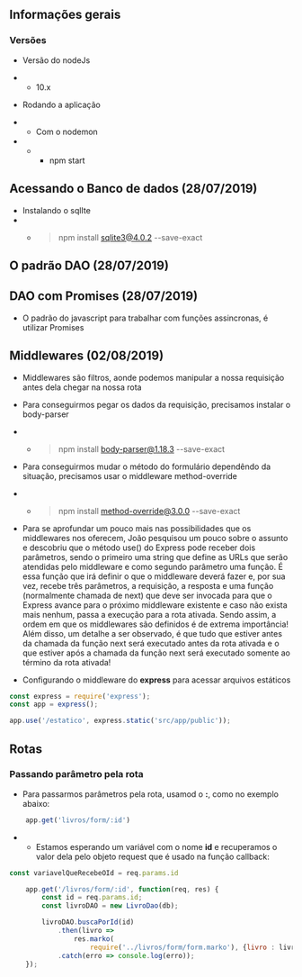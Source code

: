 ## Informações gerais

### Versões

- Versão do nodeJs
- - 10.x


- Rodando a aplicação
- - Com o nodemon
- - - npm start

## Acessando o Banco de dados (28/07/2019)

- Instalando o sqlIte
- - > npm install sqlite3@4.0.2 --save-exact

## O padrão DAO (28/07/2019)

## DAO com Promises (28/07/2019)

- O padrão do javascript para trabalhar com funções assincronas, é utilizar Promises

## Middlewares (02/08/2019)

- Middlewares são filtros, aonde podemos manipular a nossa requisição antes dela chegar na nossa rota
- Para conseguirmos pegar os dados da requisição, precisamos instalar o body-parser
- - > npm install body-parser@1.18.3 --save-exact

- Para conseguirmos mudar o método do formulário dependêndo da situação, precisamos usar o middleware method-override
- - > npm install method-override@3.0.0 --save-exact

- Para se aprofundar um pouco mais nas possibilidades que os middlewares nos oferecem, João pesquisou um pouco sobre o assunto e descobriu que o método use() do Express pode receber dois parâmetros, sendo o primeiro uma string que define as URLs que serão atendidas pelo middleware e como segundo parâmetro uma função. É essa função que irá definir o que o middleware deverá fazer e, por sua vez, recebe três parâmetros, a requisição, a resposta e uma função (normalmente chamada de next) que deve ser invocada para que o Express avance para o próximo middleware existente e caso não exista mais nenhum, passa a execução para a rota ativada. Sendo assim, a ordem em que os middlewares são definidos é de extrema importância! Além disso, um detalhe a ser observado, é que tudo que estiver antes da chamada da função next será executado antes da rota ativada e o que estiver após a chamada da função next será executado somente ao término da rota ativada!

- Configurando o middleware do **express** para acessar arquivos estáticos

``` javascript
const express = require('express');
const app = express();

app.use('/estatico', express.static('src/app/public'));
```

## Rotas

### Passando parâmetro pela rota

- Para passarmos parâmetros pela rota, usamod o **:**, como no exemplo abaixo:
``` javascript
    app.get('livros/form/:id')
``` 
- - Estamos esperando um variável com o nome **id** e recuperamos o valor dela pelo objeto request que é usado na função callback:
``` javascript
const variavelQueRecebeOId = req.params.id
```

``` javascript
    app.get('/livros/form/:id', function(req, res) {
        const id = req.params.id;
        const livroDAO = new LivroDao(db);

        livroDAO.buscaPorId(id)
            .then(livro => 
                res.marko(
                    require('../livros/form/form.marko'), {livro : livro}))
            .catch(erro => console.log(erro));
    });
```


